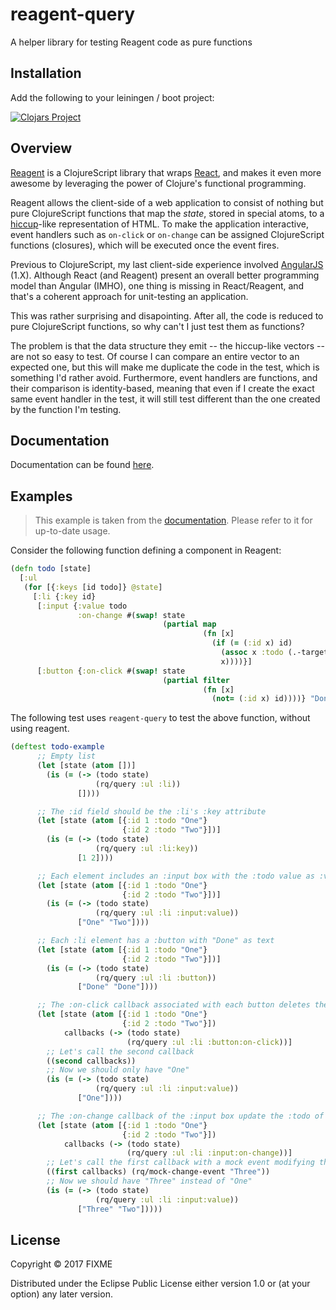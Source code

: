 # reagent-query

A helper library for testing Reagent code as pure functions 

## Installation

Add the following to your leiningen / boot project:

[![Clojars Project](https://img.shields.io/clojars/v/brosenan/reagent-query.svg)](https://clojars.org/brosenan/reagent-query)

## Overview

[Reagent](http://reagent-project.github.io) is a ClojureScript library that wraps [React](https://reactjs.org), and makes it even more awesome by leveraging the power of
Clojure's functional programming.

Reagent allows the client-side of a web application to consist of nothing but pure ClojureScript functions that map the _state_, stored in special atoms,
to a [hiccup](https://github.com/weavejester/hiccup)-like representation of HTML.
To make the application interactive, event handlers such as `on-click` or `on-change` can be assigned ClojureScript functions (closures), 
which will be executed once the event fires.

Previous to ClojureScript, my last client-side experience involved [AngularJS](https://angularjs.org) (1.X).
Although React (and Reagent) present an overall better programming model than Angular (IMHO), one thing is missing in React/Reagent, 
and that's a coherent approach for unit-testing an application.

This was rather surprising and disapointing.
After all, the code is reduced to pure ClojureScript functions, so why can't I just test them as functions?

The problem is that the data structure they emit -- the hiccup-like vectors -- are not so easy to test.
Of course I can compare an entire vector to an expected one, but this will make me duplicate the code in the test, which is something I'd rather avoid.
Furthermore, event handlers are functions, and their comparison is identity-based, meaning that even if I create the exact same event handler in the test,
it will still test different than the one created by the function I'm testing.

## Documentation
Documentation can be found [here](https://brosenan.github.io/reagent-query/core.html).

## Examples
> This example is taken from the [documentation](https://brosenan.github.io/reagent-query/core.html#example).
> Please refer to it for up-to-date usage.

Consider the following function defining a component in Reagent:
```Clojure
(defn todo [state]
  [:ul
   (for [{:keys [id todo]} @state]
     [:li {:key id}
      [:input {:value todo
               :on-change #(swap! state
                                  (partial map
                                           (fn [x]
                                             (if (= (:id x) id)
                                               (assoc x :todo (.-target.value %))
                                               x))))}]
      [:button {:on-click #(swap! state
                                  (partial filter
                                           (fn [x]
                                             (not= (:id x) id))))} "Done"]])])
```


The following test uses `reagent-query` to test the above function, without using reagent.

```Clojure
(deftest todo-example
      ;; Empty list
      (let [state (atom [])]
        (is (= (-> (todo state)
                   (rq/query :ul :li))
               [])))

      ;; The :id field should be the :li's :key attribute
      (let [state (atom [{:id 1 :todo "One"}
                         {:id 2 :todo "Two"}])]
        (is (= (-> (todo state)
                   (rq/query :ul :li:key))
               [1 2])))

      ;; Each element includes an :input box with the :todo value as :value
      (let [state (atom [{:id 1 :todo "One"}
                         {:id 2 :todo "Two"}])]
        (is (= (-> (todo state)
                   (rq/query :ul :li :input:value))
               ["One" "Two"])))

      ;; Each :li element has a :button with "Done" as text
      (let [state (atom [{:id 1 :todo "One"}
                         {:id 2 :todo "Two"}])]
        (is (= (-> (todo state)
                   (rq/query :ul :li :button))
               ["Done" "Done"])))

      ;; The :on-click callback associated with each button deletes the respective entry in the atom
      (let [state (atom [{:id 1 :todo "One"}
                         {:id 2 :todo "Two"}])
            callbacks (-> (todo state)
                          (rq/query :ul :li :button:on-click))]
        ;; Let's call the second callback
        ((second callbacks))
        ;; Now we should only have "One"
        (is (= (-> (todo state)
                   (rq/query :ul :li :input:value))
               ["One"])))

      ;; The :on-change callback of the :input box update the :todo of that entry
      (let [state (atom [{:id 1 :todo "One"}
                         {:id 2 :todo "Two"}])
            callbacks (-> (todo state)
                          (rq/query :ul :li :input:on-change))]
        ;; Let's call the first callback with a mock event modifying the value to "Three"
        ((first callbacks) (rq/mock-change-event "Three"))
        ;; Now we should have "Three" instead of "One"
        (is (= (-> (todo state)
                   (rq/query :ul :li :input:value))
               ["Three" "Two"]))))
```

## License
Copyright © 2017 FIXME

Distributed under the Eclipse Public License either version 1.0 or (at
your option) any later version.
